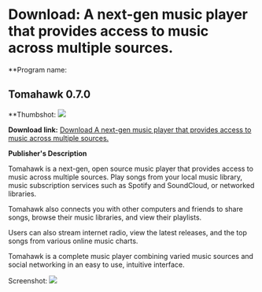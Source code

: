 # Download: A next-gen music player that provides access to music across multiple sources.

**Program name: 

## Tomahawk 0.7.0

  
**Thumbshot: ![](http://www.freewarefiles.com/screenshot/tomahawk_md.jpg)   
  
**Download link:** [Download A next-gen music player that provides access to music across multiple sources.](http://freewares.boysofts.com/Tomahawk_program_86872.html)  
  


**Publisher's Description**  
  


Tomahawk is a next-gen, open source music player that provides access to music across multiple sources. Play songs from your local music library, music subscription services such as Spotify and SoundCloud, or networked libraries. 

Tomahawk also connects you with other computers and friends to share songs, browse their music libraries, and view their playlists. 

Users can also stream internet radio, view the latest releases, and the top songs from various online music charts.

Tomahawk is a complete music player combining varied music sources and social networking in an easy to use, intuitive interface.

  
  
Screenshot: ![](http://www.freewarefiles.com/screenshot/tomahawk.jpg)

